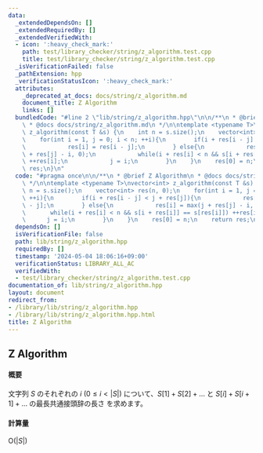 ```yaml
---
data:
  _extendedDependsOn: []
  _extendedRequiredBy: []
  _extendedVerifiedWith:
  - icon: ':heavy_check_mark:'
    path: test/library_checker/string/z_algorithm.test.cpp
    title: test/library_checker/string/z_algorithm.test.cpp
  _isVerificationFailed: false
  _pathExtension: hpp
  _verificationStatusIcon: ':heavy_check_mark:'
  attributes:
    _deprecated_at_docs: docs/string/z_algorithm.md
    document_title: Z Algorithm
    links: []
  bundledCode: "#line 2 \"lib/string/z_algorithm.hpp\"\n\n/**\n * @brief Z Algorithm\n\
    \ * @docs docs/string/z_algorithm.md\n */\n\ntemplate <typename T>\nvector<int>\
    \ z_algorithm(const T &s) {\n    int n = s.size();\n    vector<int> res(n, 0);\n\
    \    for(int i = 1, j = 0; i < n; ++i){\n        if(i + res[i - j] < j + res[j]){\n\
    \            res[i] = res[i - j];\n        } else{\n            res[i] = max(j\
    \ + res[j] - i, 0);\n            while(i + res[i] < n && s[i + res[i]] == s[res[i]])\
    \ ++res[i];\n            j = i;\n        }\n    }\n    res[0] = n;\n    return\
    \ res;\n}\n"
  code: "#pragma once\n\n/**\n * @brief Z Algorithm\n * @docs docs/string/z_algorithm.md\n\
    \ */\n\ntemplate <typename T>\nvector<int> z_algorithm(const T &s) {\n    int\
    \ n = s.size();\n    vector<int> res(n, 0);\n    for(int i = 1, j = 0; i < n;\
    \ ++i){\n        if(i + res[i - j] < j + res[j]){\n            res[i] = res[i\
    \ - j];\n        } else{\n            res[i] = max(j + res[j] - i, 0);\n     \
    \       while(i + res[i] < n && s[i + res[i]] == s[res[i]]) ++res[i];\n      \
    \      j = i;\n        }\n    }\n    res[0] = n;\n    return res;\n}\n"
  dependsOn: []
  isVerificationFile: false
  path: lib/string/z_algorithm.hpp
  requiredBy: []
  timestamp: '2024-05-04 18:06:16+09:00'
  verificationStatus: LIBRARY_ALL_AC
  verifiedWith:
  - test/library_checker/string/z_algorithm.test.cpp
documentation_of: lib/string/z_algorithm.hpp
layout: document
redirect_from:
- /library/lib/string/z_algorithm.hpp
- /library/lib/string/z_algorithm.hpp.html
title: Z Algorithm
---
```

## Z Algorithm

#### 概要

文字列 $S$ のそれぞれの $i \: (0 \leq i < \lvert S\lvert)$ について、$S[1] + S[2] + ...$ と $S[i] + S[i + 1] + ...$ の最長共通接頭辞の長さ を求めます。

#### 計算量

$\mathrm{O}(\lvert S\lvert)$